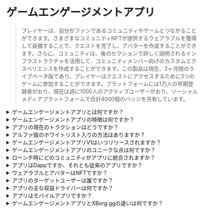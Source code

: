 # ゲームエンゲージメントアプリ

> プレイヤーは、自分がファンであるコミュニティやゲームとつながることができます。さまざまなコミュニティNFTが提供するウェアラブルを獲得して装備することで、クエストを完了し、アバターを作成することができます。さらに、コミュニティは、後のセクションで詳しく説明されるインフラストラクチャを活用して、コミュニティメンバー向けのカスタムエクスペリエンスを作成することができます。この製品は現在、2ヶ月間のライブベータ版であり、プレイヤーはクエストにアクセスするために3つのゲームに参加することができます。プラットフォームには1万人の早期登録者がおり、現在は週に1000人のアクティブユーザーがおり、ソーシャルメディアプラットフォームで合計4000個のバッジを共有しています。

<details>

<summary>ゲームエンゲージメントアプリとは何ですか？</summary>

ゲームエンゲージメントアプリは、ゲームやコミュニティがファンとより密接につながり、エンゲージメントを高めるためのアプリです。

* **プレイヤー向け：** お気に入りのゲームやコミュニティとつながり続けることができるアプリです。
* **ゲーム向け：** プレイヤーがゲーム内で完了し、友達と共有できる楽しいチャレンジを作成し、プレイヤーはその成果に対して報酬を受け取ります。
* **コミュニティ向け：** グループに関連するチャレンジを提供し、プレイヤーは特別なウェアラブルアイテムを獲得してアバターをカスタマイズすることができます。

ゲーマーのエンゲージメントを高めるためのシンプルで便利なソリューションです。

</details>

<details>

<summary>ゲームエンゲージメントアプリの特徴は何ですか？</summary>

* コミュニティの作成と参加
* ソーシャルプラットフォームやゲーム（Twitter、Discord、Twitch、手動送信、およびサポートされているゲーム）に基づいたユニークなクエストの作成
* クエストの成功を特別なウェアラブルと関連付ける
* 複数の特徴とウェアラブルを持つユニークな組み合わせ可能なアバターの作成
* ウェアラブルを手数料と引き換えにドロップする

</details>

<details>

<summary>アプリの現在のトラクションはどうですか？</summary>

このアプリのアルファ版は、**10,000**人以上のユニークユーザーを集め、**30,000**以上のクエストが完了しました。このアプリはWeb3とWeb2の両方のゲームをサポートしており、現在は**Ev.io**、**Dota2**、**CSGO**を誇っています。今後もさらに多くのゲームが統合されます。

</details>

<details>

<summary>アルファ版のホワイトリスト入りの方法はありますか？</summary>

アルファ版のホワイトリスト入りのプロセスは終了しました。

</details>

<details>

<summary>ゲームエンゲージメントアプリV1はいつリリースされますか？</summary>

2023年第2四半期ごろです。

</details>

<details>

<summary>ゲームエンゲージメントアプリのユニークな点は何ですか？</summary>

* ゲーム内クエストエンジン
* アバターのインベントリとウェアラブルのドロップ

</details>

<details>

<summary>ローンチ時にどのコミュニティがアプリに統合されますか？</summary>

最初のコミュニティはTeam BDSです。XBorgはトップティアのeスポーツチームとのさらなるパートナーシップを確保し、発表する予定です。

</details>

<details>

<summary>アプリはDappですか、それとも従来のアプリですか？</summary>

このアプリはハイブリッドWeb3です。つまり、ユーザーがWeb2またはWeb3の認証を使用している場合でも、ユーザーエクスペリエンスは同じになります。ただし、ユーザーがWeb3を選択した場合、アセット（ウェアラブル、アバター）の所有権を保持します。

</details>

<details>

<summary>ウェアラブルとアバターはNFTですか？</summary>

はい、ウェアラブルは譲渡可能なNFTであり、アバターは譲渡不可能なNFTです。

</details>

<details>

<summary>アプリのターゲットユーザーは誰ですか？</summary>

**ユーザー向け：** eスポーツに興味があるプレイヤー、特定のコミュニティやゲームのファンのプレイヤー。

**コミュニティ向け：** eスポーツチームやインフルエンサーコミュニティ。

</details>

<details>

<summary>アプリの主な収益ドライバーは何ですか？</summary>

* ユーザーの定期購読
* ウェアラブルのドロップ
* ウェアラブルの交換手数料

</details>

<details>

<summary>アプリはモバイルアプリですか？</summary>

最初はそうではありませんが、後のバージョンでモバイルでのローンチを予定しています。

</details>

<details>

<summary>ゲームエンゲージメントアプリとXBorg.ggの違いは何ですか？</summary>

ゲームエンゲージメントアプリは、ドメイン**xborg.gg**の下でホストされています。

</details>